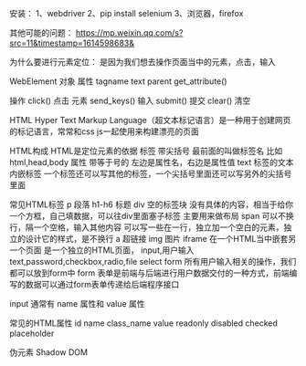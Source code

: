 安装：
1、webdriver
2、pip install selenium
3、浏览器，firefox


其他可能的问题：
https://mp.weixin.qq.com/s?src=11&timestamp=1614598683&

为什么要进行元素定位：
是因为我们想去操作页面当中的元素，点击，输入

WebElement 对象
属性
tagname
text
parent
get_attribute()

操作
click() 点击 元素
send_keys() 输入
submit() 提交
clear() 清空

HTML 
Hyper Text Markup Language（超文本标记语言）是一种用于创建网页的标记语言，常常和css js一起使用来构建漂亮的页面

HTML构成
HTML是定位元素的依据
标签 带尖括号 最前面的叫做标签名 比如html,head,body 
属性   带等于号的 左边是属性名，右边是属性值
text  标签的文本
内嵌标签 一个标签还可以写其他的标签，一个尖括号里面还可以写另外的尖括号里面

常见HTML标签
p 段落
h1-h6 标题
div  空的标签块 没有具体的内容，相当于给你一个方框，自己填数据，可以往div里面塞子标签 主要用来做布局
span 可以不换行，隔一个空格，输入其他内容 可以写一些在一行，独立加一个空白的元素，独立的设计它的样式，是不换行
a 超链接 
img 图片
iframe 在一个HTML当中嵌套另一个页面 是一个独立的HTML页面，
input,用户输入text,password,checkbox,radio,file
select
form 所有用户输入相关的操作，我们都可以放到form中
form 表单是前端与后端进行用户数据交付的一种方式，前端编写的数据可以通过form表单传递给后端程序接口

input 通常有 name 属性和 value 属性

常见的HTML属性
id
name
class_name
value
readonly
disabled
checked
placeholder

伪元素
Shadow DOM
